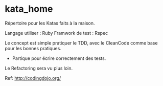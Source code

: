 # kata_home

Répertoire pour les Katas faits à la maison.

Langage utiliser : Ruby
Framwork de test : Rspec

Le concept est simple pratiquer le TDD, avec le CleanCode comme base pour les bonnes pratiques.

- Partique pour écrire correctement des tests.

Le Refactoring sera vu plus loin.


Ref: http://codingdojo.org/